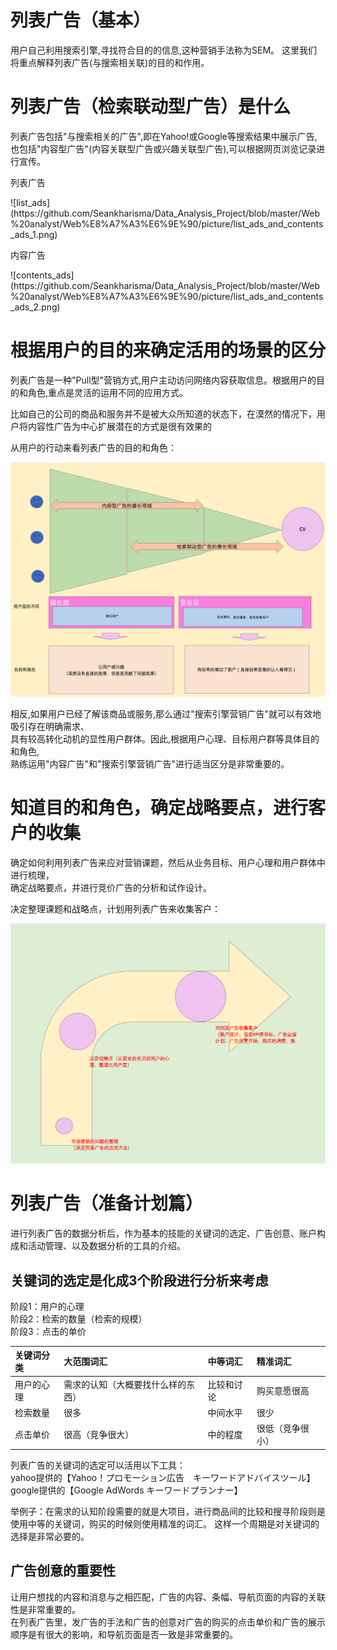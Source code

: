 # 列表广告（基本）
<p>用户自己利用搜索引擎,寻找符合目的的信息,这种营销手法称为SEM。
这里我们将重点解释列表广告(与搜索相关联)的目的和作用。</p>

# 列表广告（检索联动型广告）是什么
<p>列表广告包括"与搜索相关的广告",即在Yahoo!或Google等搜索结果中展示广告,<br/>
也包括"内容型广告"(内容关联型广告或兴趣关联型广告),可以根据网页浏览记录进行宣传。</p>

<p>列表广告</p>
![list_ads](https://github.com/Seankharisma/Data_Analysis_Project/blob/master/Web%20analyst/Web%E8%A7%A3%E6%9E%90/picture/list_ads_and_contents_ads_1.png)

<p>内容广告</p>
![contents_ads](https://github.com/Seankharisma/Data_Analysis_Project/blob/master/Web%20analyst/Web%E8%A7%A3%E6%9E%90/picture/list_ads_and_contents_ads_2.png)

# 根据用户的目的来确定活用的场景的区分
<p>列表广告是一种"Pull型"营销方式,用户主动访问网络内容获取信息。根据用户的目的和角色,重点是灵活的运用不同的应用方式。</p>
<p>比如自己的公司的商品和服务并不是被大众所知道的状态下，在漠然的情况下，用户将内容性广告为中心扩展潜在的方式是很有效果的</p>
<p>
从用户的行动来看列表广告的目的和角色：

![user_listing_ads_d_role](https://github.com/Seankharisma/Data_Analysis_Project/blob/master/Web%20analyst/Web%E8%A7%A3%E6%9E%90/picture/user_listing_ads_d_role.png)
</p>
<p>相反,如果用户已经了解该商品或服务,那么通过"搜索引擎营销广告"就可以有效地吸引存在明确需求、<br/>
具有较高转化动机的显性用户群体。因此,根据用户心理、目标用户群等具体目的和角色,<br/>
熟练运用"内容广告"和"搜索引擎营销广告"进行适当区分是非常重要的。</p>

# 知道目的和角色，确定战略要点，进行客户的收集
<p>确定如何利用列表广告来应对营销课题，然后从业务目标、用户心理和用户群体中进行梳理，<br/>
确定战略要点，并进行竞价广告的分析和试作设计。</p>
<p>决定整理课题和战略点，计划用列表广告来收集客户：

![Plan-to-Use-listing-Ads-for-Customer-Acquisition](https://github.com/Seankharisma/Data_Analysis_Project/blob/master/Web%20analyst/Web%E8%A7%A3%E6%9E%90/picture/Plan-to-Use-listing-Ads-for-Customer-Acquisition.png)

</p>

# 列表广告（准备计划篇）
<p>
进行列表广告的数据分析后，作为基本的技能的关键词的选定、广告创意、账户构成和活动管理、以及数据分析的工具的介绍。
</p>

## 关键词的选定是化成3个阶段进行分析来考虑
<p>
阶段1：用户的心理<br/>
阶段2：检索的数量（检索的规模）<br/>
阶段3：点击的单价<br/>
</p>

| 关键词分类 | 大范围词汇             | 中等词汇  | 精准词汇     |
|:------|:------------------|:------|:---------|
| 用户的心理 | 需求的认知（大概要找什么样的东西） | 比较和讨论 | 购买意愿很高   |
| 检索数量  | 很多                | 中间水平  | 很少       | 
| 点击单价  | 很高（竞争很大）          | 中的程度  | 很低（竞争很小） | 

<p>
列表广告的关键词的选定可以活用以下工具：<br/>
yahoo提供的【Yahoo！プロモーション広告　キーワードアドバイスツール】
google提供的【Google AdWords キーワードプランナー】
</p>
<p>举例子：在需求的认知阶段需要的就是大项目，进行商品间的比较和搜寻阶段则是使用中等的关键词，购买的时候则使用精准的词汇。
这样一个周期是对关键词的选择是非常必要的。</p>

## 广告创意的重要性
<p>
让用户想找的内容和消息与之相匹配，广告的内容、条幅、导航页面的内容的关联性是非常重要的。<br/>
在列表广告里，发广告的手法和广告的创意对广告的购买的点击单价和广告的展示顺序是有很大的影响，和导航页面是否一致是非常重要的。
</p>

